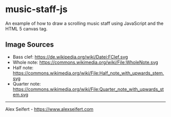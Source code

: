 # music-staff-js

An example of how to draw a scrolling music staff using JavaScript and the HTML 5 canvas tag.


## Image Sources
- Bass clef: https://de.wikipedia.org/wiki/Datei:FClef.svg
- Whole note: https://commons.wikimedia.org/wiki/File:WholeNote.svg
- Half note: https://commons.wikimedia.org/wiki/File:Half_note_with_upwards_stem.svg
- Quarter note: https://commons.wikimedia.org/wiki/File:Quarter_note_with_upwards_stem.svg

---

Alex Seifert - https://www.alexseifert.com
